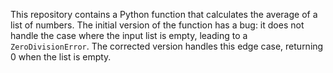 This repository contains a Python function that calculates the average of a list of numbers. The initial version of the function has a bug: it does not handle the case where the input list is empty, leading to a `ZeroDivisionError`. The corrected version handles this edge case, returning 0 when the list is empty.